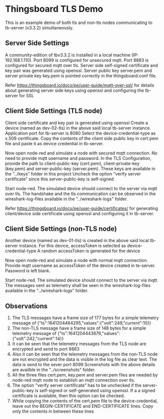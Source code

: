 # Thingsboard TLS Demo
This is an example demo of both tls and non-tls nodes communicating to tb-server (v3.3.2) simultaneously.

## Server Side Settings
A community-edition of tbv3.3.2 is installed in a local machine (IP: 192.168.1.110). Port 8099 is configured for unsecured mqtt. Port 8883 is configured for secured mqtt over tls.
Server side self-signed certificate and key pair was generated using openssl. Server public key server.pem and server private key key.pem is pointed correctly in the thingsboard.conf file.

Refer https://thingsboard.io/docs/pe/user-guide/mqtt-over-ssl/ for details about generating server side keys using openssl and configuring the tb-server for SSL

## Client Side Settings (TLS node)
Client side certificate and key pair is generated using openssl
Create a device (named as dev-02-tls) in the above said local tb-server instance. Application port for tb-server is 8080
Select the device-credential-type as x.509 certificate.
Copy the contents of the client side public key in cert.pem file and paste it as device credential in tb-server.

Now open node-red and simulate a node with secured mqtt connection.
No need to provide mqtt username and password.
In the TLS Configuration, provide the path to client-public-key (cert.pem), client-private-key (key.pem) and server-public-key (server.pem). These keys are available in the "../keys" folder in this project
Uncheck the option "verify server certificate" since this server-public-key is self-signed

Start node-red.
The simulated device should connect to the server via mqtt over tls.
The handshake and the tls communication can be observed in the wireshark-log-files available in the "../wireshark-logs" folder.

Refer https://thingsboard.io/docs/pe/user-guide/certificates/ for generating client/device side certificate using openssl and configuring it in tb-server.

## Client Side Settings (non-TLS node)
Another device (named as dev-01-tls) is created in the above said local tb-server instance.
For this device, accessToken is selected as device-credential-type
A random accessToken is generated for the device

Now open node-red and simulate a node with normal mqtt connection.
Provide mqtt username as accessToken of the device created in te-server. Password is left blank.

Start node-red.
The simulated device should connect to the server via mqtt.
The messages sent as telemetry shall be seen in the wireshark-log-files available in the "../wireshark-logs" folder.

## Observations
1. The TLS messages have a frame size of 177 bytes for a simple telemetry message of
{"ts":1641204464295,"values":{"volt":249,"current":10}}
2. The non-TLS message have a frame size of 148 bytes for a simple telemetry message of
{"ts":1641204443676,"values":{"volt":242,"current":14}}
3. It can be seen that the telemetry messages from the TLS node are encrypted and send to port 8883
4. Also it can be seen that the telemetry messages from the non-TLS node are not encrypted and the data
is visible in the log file as clear text. The data is send to the sever port 8099
Screenshots with the above details are availble in the "../screenshots" folder.
5. All the three files cert.pem, key.pem and server.pem files are needed by node-red mqtt node to establish an mqtt connection over tls.
6. The option "verify server certificate" has to be unchecked if the server-public-key is self-signed or self-generated using openssl. If a
  a signed certificate is available, then this option can be checked.
7. While copying the contents of the cert.pem file to the device-credential, leave out the BEGIN-CERTIFICATE and END-CERTIFICATE lines.
  Copy only the contents in between these lines
